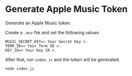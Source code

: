# Generate Apple Music Token
Generate an Apple Music token.

Create a `.env` file and set the following values

```
MUSIC_SECRET_KEY=< Your Secret Key >.
TERM_ID=< Your Term ID >.
KEY_ID=< Your Key ID >.
```

After that, run `index.js` and the token will be generated.

```
node index.js
```
